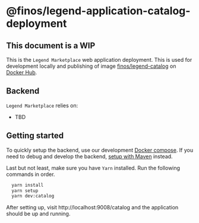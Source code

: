 # @finos/legend-application-catalog-deployment

## This document is a WIP

This is the `Legend Marketplace` web application deployment. This is used for development locally and publishing of image [finos/legend-catalog](https://hub.docker.com/r/finos/legend-catalog) on [Docker Hub](https://hub.docker.com/).

## Backend

`Legend Marketplace` relies on:

- TBD

## Getting started

To quickly setup the backend, use our development [Docker compose](./fixtures/legend-docker-setup/studio-dev-setup/README.md). If you need to debug and develop the backend, [setup with Maven](https://legend.finos.org/docs/getting-started/installation-guide#maven-install) instead.

Last but not least, make sure you have `Yarn` installed. Run the following commands in order.

```bash
  yarn install
  yarn setup
  yarn dev:catalog
```

After setting up, visit http://localhost:9008/catalog and the application should be up and running.
